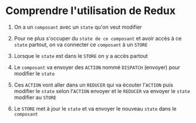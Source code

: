 # Comprendre l'utilisation de Redux

1) On a un `composant` avec un `state` qu'on veut modifier

2) Pour ne plus s'occuper du `state de ce composant` et avoir accès à ce `state` partout, on va connecter ce `composant` à un `STORE`

3) Lorsque le `state` est dans le `STORE` on y a accès partout

4) Le `composant` va envoyer des `ACTION` nommé `DISPATCH` (envoyer) pour modifier le `state` 

5) Ces `ACTION` vont aller dans un `REDUCER` qui va écouter l'`ACTION` puis modifier le `state` selon l'`ACTION` envoyer et le `REDUCER` va envoyer le `state` modifier au `STORE`

6) Le `STORE` met à jour le `state` et va envoyer le nouveau `state` dans le `composant`


